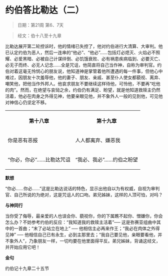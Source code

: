 # 约伯答比勒达（二） 

> 日期：第21周 第6、7天

> 经文：伯十八至十九章

比勒达展开第二轮控诉时，他的情绪已失控了，他对约伯进行大清算、大审判。他已认定约伯为恶人，然后一连串的“他必”、“他必”……包括灯必熄灭、火焰必不照耀、必爱黑暗、必被自己计谋绊倒、必饥饿衰败、必有祸患疾病临到、必要灭亡、必无子而终、必无人记念……全是咒诅，他简直将自己当作神，自称为审判官。约伯对着这毫无怜悯心的朋友说，他知道神是掌管着他所遭遇的每一件事，但他心中难过，因朋友十次羞辱他，他的妻子、朋友、亲戚、甚至仆人使女都藐视、离弃、嘲笑他，把他当作外邦人。他哀求朋友不要继续这样待他，可怜他，不要再“吃他的肉”。然而，在绝望与哀恸之余，约伯仍有满足、盼望，就是他知道救赎主仍然活着，他必在肉身之外得见神，他要亲眼见他，并不象外人一般的见到他，可见他对神信心仍坚定不移。

<table>
 <tbody>
  <tr>
   <th><p>第十八章</p></th>
   <th><p>第十九章</p></th>
  </tr>
  <tr>
   <td><p>你是恶有恶报</p></td>
   <td><p>人人都离弃、嫌恶我</p></td>
  </tr>
  <tr>
   <td><p>“你必，你必”……比勒达咒诅</p></td>
   <td><p>“我必、我必”……约伯之盼望</p></td>
  </tr>
 </tbody>
</table>

**默想**

“你必……你必……”这是比勒达说话的特色，显示出他自以为有权威，自视为审判官、自己所说的为绝对，这是咒诅人的口吻。弟兄姊妹，这样的人顶可怕，对吗？

**与神同行**

当你受了侮辱，最亲爱的人也误会你、藐视你，你的下属瞧不起你、憎嫌你，你会怎么办？不妨参考约伯的反应：“我知道我的救赎主活着”── 这是弥赛亚组曲中其中的一首曲；“末了必站立在地上” ── 他相信主必再来作王；“我必在肉体之外得见神” ── 他相信自己已有永生，必到主那里去；“我自己要见他，亲眼要看他，并不象外人”，乃象朋友一样，一切均要在他里面得平反。弟兄姊妹，背诵这经文，并开始应用它吧！

**金句**

约伯记十九章二十五节



